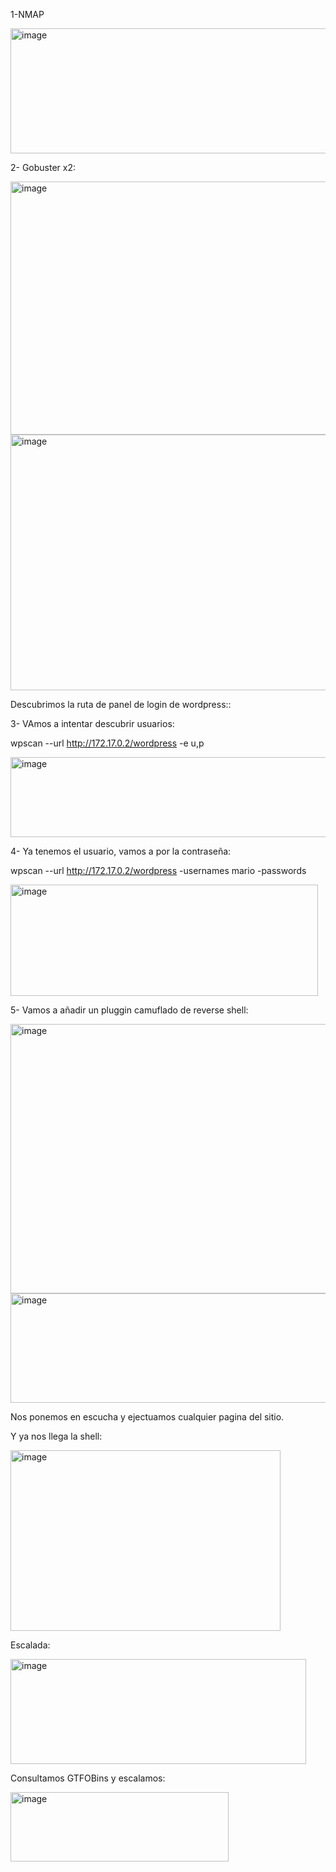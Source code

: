 1-NMAP

<img width="618" height="200" alt="image" src="https://github.com/user-attachments/assets/b82874f3-d68e-480b-a079-5762f8fbfcf1" />

2- Gobuster x2:

<img width="751" height="405" alt="image" src="https://github.com/user-attachments/assets/ab87be25-c51e-4d87-8e8e-7fb4c7a3a229" />

<img width="759" height="409" alt="image" src="https://github.com/user-attachments/assets/8957e596-aa0f-4986-8f45-9345616ff0a7" />

Descubrimos la ruta de panel de login de wordpress::

3- VAmos a intentar descubrir usuarios:

wpscan --url http://172.17.0.2/wordpress -e u,p

<img width="572" height="128" alt="image" src="https://github.com/user-attachments/assets/998c0d00-1f2d-4d5b-a887-42ef0d32743d" />

4- Ya tenemos el usuario, vamos a por la contraseña:

wpscan --url http://172.17.0.2/wordpress -usernames mario -passwords <wordlist>

<img width="492" height="178" alt="image" src="https://github.com/user-attachments/assets/cc03963e-5f58-4da5-be2c-e277755eb146" />

5- Vamos a añadir un pluggin camuflado de reverse shell:

<img width="656" height="431" alt="image" src="https://github.com/user-attachments/assets/9b964515-4dc6-4278-93f0-9d1cdb1eef80" />

<img width="521" height="175" alt="image" src="https://github.com/user-attachments/assets/11977c6d-55b8-499c-96dd-fc31c6bd9c27" />

Nos ponemos en escucha y ejectuamos cualquier pagina del sitio.

Y ya nos llega la shell:

<img width="432" height="289" alt="image" src="https://github.com/user-attachments/assets/1036eb38-8639-4a6b-a876-5adacbf5fb0a" />

Escalada:

<img width="473" height="168" alt="image" src="https://github.com/user-attachments/assets/2b84a45c-bd1c-4021-abba-a75f5388b0fa" />

Consultamos GTFOBins y escalamos:

<img width="349" height="111" alt="image" src="https://github.com/user-attachments/assets/d7aa1d6d-e24f-4149-b96b-907f287845f5" />

